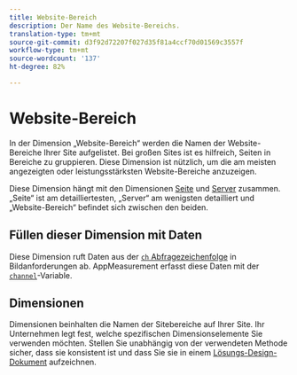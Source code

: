 ```yaml
---
title: Website-Bereich
description: Der Name des Website-Bereichs.
translation-type: tm+mt
source-git-commit: d3f92d72207f027d35f81a4ccf70d01569c3557f
workflow-type: tm+mt
source-wordcount: '137'
ht-degree: 82%

---
```



# Website-Bereich

In der Dimension „Website-Bereich“ werden die Namen der Website-Bereiche Ihrer Site aufgelistet. Bei großen Sites ist es hilfreich, Seiten in Bereiche zu gruppieren. Diese Dimension ist nützlich, um die am meisten angezeigten oder leistungsstärksten Website-Bereiche anzuzeigen.

Diese Dimension hängt mit den Dimensionen [Seite](page.md) und [Server](server.md) zusammen. „Seite“ ist am detailliertesten, „Server“ am wenigsten detailliert und „Website-Bereich“ befindet sich zwischen den beiden.

## Füllen dieser Dimension mit Daten

Diese Dimension ruft Daten aus der [`ch` Abfragezeichenfolge](/help/implement/validate/query-parameters.md) in Bildanforderungen ab. AppMeasurement erfasst diese Daten mit der [`channel`](/help/implement/vars/page-vars/channel.md)-Variable.

## Dimensionen

Dimensionen beinhalten die Namen der Sitebereiche auf Ihrer Site. Ihr Unternehmen legt fest, welche spezifischen Dimensionselemente Sie verwenden möchten. Stellen Sie unabhängig von der verwendeten Methode sicher, dass sie konsistent ist und dass Sie sie in einem [Lösungs-Design-Dokument](/help/implement/prepare/solution-design.md) aufzeichnen.
